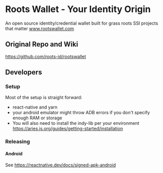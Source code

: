 # Roots Wallet - Your Identity Origin
An open source identity/credential wallet built for grass roots SSI projects that matter
www.rootswallet.com

## Original Repo and Wiki
https://github.com/roots-id/rootswallet

## Developers
### Setup
Most of the setup is straight forward:
* react-native and yarn
* your android emulator might throw ADB errors if you don't specify enough RAM or storage
* You will also need to install the indy-lib per your environment https://aries.js.org/guides/getting-started/installation
### Releasing
#### Android
See https://reactnative.dev/docs/signed-apk-android
